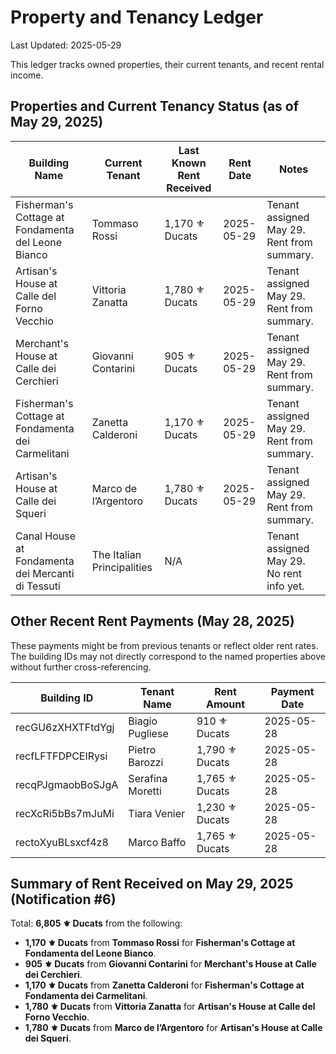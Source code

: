 # Property and Tenancy Ledger

Last Updated: 2025-05-29

This ledger tracks owned properties, their current tenants, and recent rental income.

## Properties and Current Tenancy Status (as of May 29, 2025)

| Building Name                                       | Current Tenant             | Last Known Rent Received | Rent Date  | Notes                                      |
|-----------------------------------------------------|----------------------------|--------------------------|------------|--------------------------------------------|
| Fisherman's Cottage at Fondamenta del Leone Bianco  | Tommaso Rossi              | 1,170 ⚜️ Ducats          | 2025-05-29 | Tenant assigned May 29. Rent from summary. |
| Artisan's House at Calle del Forno Vecchio          | Vittoria Zanatta           | 1,780 ⚜️ Ducats          | 2025-05-29 | Tenant assigned May 29. Rent from summary. |
| Merchant's House at Calle dei Cerchieri             | Giovanni Contarini         | 905 ⚜️ Ducats            | 2025-05-29 | Tenant assigned May 29. Rent from summary. |
| Fisherman's Cottage at Fondamenta dei Carmelitani   | Zanetta Calderoni          | 1,170 ⚜️ Ducats          | 2025-05-29 | Tenant assigned May 29. Rent from summary. |
| Artisan's House at Calle dei Squeri                 | Marco de l’Argentoro       | 1,780 ⚜️ Ducats          | 2025-05-29 | Tenant assigned May 29. Rent from summary. |
| Canal House at Fondamenta dei Mercanti di Tessuti   | The Italian Principalities | N/A                      |            | Tenant assigned May 29. No rent info yet.  |

## Other Recent Rent Payments (May 28, 2025)

These payments might be from previous tenants or reflect older rent rates. The building IDs may not directly correspond to the named properties above without further cross-referencing.

| Building ID         | Tenant Name      | Rent Amount      | Payment Date |
|---------------------|------------------|------------------|--------------|
| recGU6zXHXTFtdYgj   | Biagio Pugliese  | 910 ⚜️ Ducats    | 2025-05-28   |
| recfLFTFDPCEIRysi   | Pietro Barozzi   | 1,790 ⚜️ Ducats  | 2025-05-28   |
| recqPJgmaobBoSJgA   | Serafina Moretti | 1,765 ⚜️ Ducats  | 2025-05-28   |
| recXcRi5bBs7mJuMi   | Tiara Venier     | 1,230 ⚜️ Ducats  | 2025-05-28   |
| rectoXyuBLsxcf4z8   | Marco Baffo      | 1,765 ⚜️ Ducats  | 2025-05-28   |

## Summary of Rent Received on May 29, 2025 (Notification #6)

Total: **6,805 ⚜️ Ducats** from the following:
- **1,170 ⚜️ Ducats** from **Tommaso Rossi** for **Fisherman's Cottage at Fondamenta del Leone Bianco**.
- **905 ⚜️ Ducats** from **Giovanni Contarini** for **Merchant's House at Calle dei Cerchieri**.
- **1,170 ⚜️ Ducats** from **Zanetta Calderoni** for **Fisherman's Cottage at Fondamenta dei Carmelitani**.
- **1,780 ⚜️ Ducats** from **Vittoria Zanatta** for **Artisan's House at Calle del Forno Vecchio**.
- **1,780 ⚜️ Ducats** from **Marco de l’Argentoro** for **Artisan's House at Calle dei Squeri**.
